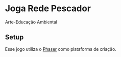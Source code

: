 # Joga Rede Pescador
Arte-Educação Ambiental

## Setup
Esse jogo utiliza o [Phaser](http://phaser.io/tutorials/making-your-first-phaser-game) como plataforma de criação.
